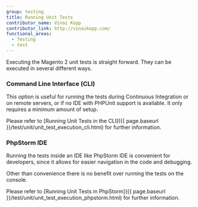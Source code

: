 ```yaml
---
group: testing
title: Running Unit Tests
contributor_name: Vinai Kopp
contributor_link: http://vinaikopp.com/
functional_areas:
  - Testing
  - test
---
```


Executing the Magento 2 unit tests is straight forward.
They can be executed in several different ways.

### Command Line Interface (CLI)  

This option is useful for running the tests during Continuous Integration or on remote servers, or if no IDE with PHPUnit support is available. It only requires a minimum amount of setup.  

Please refer to [Running Unit Tests in the CLI]({{ page.baseurl }}/test/unit/unit_test_execution_cli.html) for further information.

### PhpStorm IDE  

Running the tests inside an IDE like PhpStorm IDE is convenient for developers, since it allows for easier navigation in the code and debugging.

Other than convenience there is no benefit over running the tests on the console.

Please refer to [Running Unit Tests in PhpStorm]({{ page.baseurl }}/test/unit/unit_test_execution_phpstorm.html) for further information.
